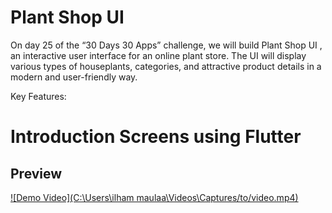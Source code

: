 # Plant Shop UI

On day 25 of the “30 Days 30 Apps” challenge, we will build Plant Shop UI , an interactive user interface for an online plant store. The UI will display various types of houseplants, categories, and attractive product details in a modern and user-friendly way.

Key Features:

# Introduction Screens using Flutter

## Preview

[![Demo Video](C:\Users\ilham maulaa\Videos\Captures/to/video.mp4)](https://github.com/user-attachments/assets/e503dd01-1774-4d08-9a2d-25bdbb70c6a2
)
